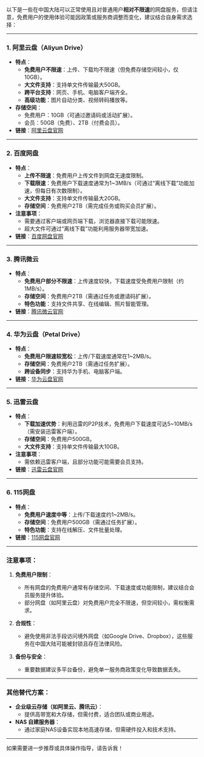以下是一些在中国大陆可以正常使用且对普通用户**相对不限速**的网盘服务，但请注意，免费用户的使用体验可能因政策或服务商调整而变化，建议结合自身需求选择：

---

### **1. 阿里云盘（Aliyun Drive）**
- **特点**：
  - **免费用户不限速**：上传、下载均不限速（但免费存储空间较小，仅10GB）。
  - **大文件支持**：支持单文件传输最大50GB。
  - **跨平台支持**：网页、手机、电脑客户端齐全。
  - **高级功能**：图片自动分类、视频转码播放等。
- **存储空间**：
  - 免费用户：10GB（可通过邀请码或活动扩展）。
  - 会员：50GB（免费）、2TB（付费会员）。
- **链接**：[阿里云盘官网](https://www.aliyundrive.com/)

---

### **2. 百度网盘**
- **特点**：
  - **上传不限速**：免费用户上传文件到网盘无速度限制。
  - **下载限速**：免费用户下载速度通常为1~3MB/s（可通过“离线下载”功能加速，但每日有次数限制）。
  - **大文件支持**：支持单文件传输最大20GB。
  - **存储空间**：免费用户2TB（需完成任务或购买会员扩展）。
- **注意事项**：
  - 需要通过客户端或网页端下载，浏览器直接下载可能限速。
  - 超大文件可通过“离线下载”功能利用服务器带宽加速。
- **链接**：[百度网盘官网](https://pan.baidu.com/)

---

### **3. 腾讯微云**
- **特点**：
  - **免费用户部分不限速**：上传速度较快，下载速度受免费用户限制（约1MB/s）。
  - **存储空间**：免费用户2TB（需通过任务或邀请码扩展）。
  - **特色功能**：支持文件共享、在线编辑、照片智能管理。
- **链接**：[腾讯微云官网](https://cloud.tencent.com/product/microcloud)

---

### **4. 华为云盘（Petal Drive）**
- **特点**：
  - **免费用户限速较宽松**：上传/下载速度通常在1~2MB/s。
  - **存储空间**：免费用户2TB（需通过任务扩展）。
  - **跨设备同步**：支持华为手机、电脑客户端。
- **链接**：[华为云盘官网](https://petal-drive.com/)

---

### **5. 迅雷云盘**
- **特点**：
  - **下载加速优势**：利用迅雷的P2P技术，免费用户下载速度可达5~10MB/s（需安装迅雷客户端）。
  - **存储空间**：免费用户500GB。
  - **大文件支持**：支持单文件传输最大10GB。
- **注意事项**：
  - 需依赖迅雷客户端，且部分功能可能需要会员支持。
- **链接**：[迅雷云盘官网](https://pan.xunlei.com/)

---

### **6. 115网盘**
- **特点**：
  - **免费用户速度中等**：上传/下载速度约1~2MB/s。
  - **存储空间**：免费用户500GB（需通过任务扩展）。
  - **特色功能**：支持在线解压、文件批量处理。
- **链接**：[115网盘官网](https://www.115.com/)

---

### **注意事项**：
1. **免费用户限制**：
   - 所有网盘的免费用户通常有存储空间、下载速度或功能限制，建议结合会员服务提升体验。
   - 部分网盘（如阿里云盘）对免费用户完全不限速，但空间较小，需权衡需求。

2. **合规性**：
   - 避免使用非法手段访问境外网盘（如Google Drive、Dropbox），这些服务在中国大陆可能被封锁且存在法律风险。

3. **备份与安全**：
   - 重要数据建议多平台备份，避免单一服务商政策变化导致数据丢失。

---

### **其他替代方案**：
- **企业级云存储（如阿里云、腾讯云）**：
  - 提供高带宽和大存储，但需付费，适合团队或商业用途。
- **NAS 自建服务器**：
  - 通过家庭NAS设备实现本地高速存储，但需硬件投入和技术支持。

---

如果需要进一步推荐或具体操作指导，请告诉我！